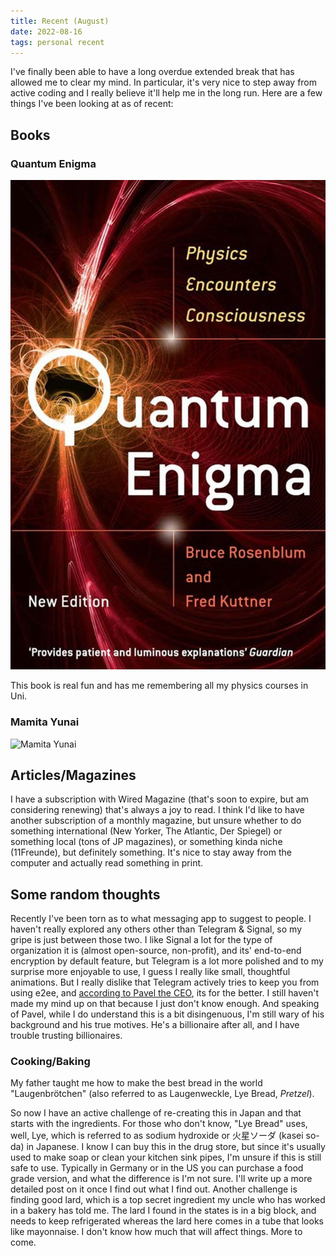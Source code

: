 ```yaml
---
title: Recent (August)
date: 2022-08-16
tags: personal recent
---
```


I've finally been able to have a long overdue extended break that has allowed me to clear my mind.
In particular, it's very nice to step away from active coding and I really believe it'll
help me in the long run. Here are a few things I've been looking at as of recent:

## Books

### Quantum Enigma

![Quantum Enigma](./quantum.jpg)

This book is real fun and has me remembering all my physics courses in Uni.

### Mamita Yunai

![Mamita Yunai](./mamita/jpg)

## Articles/Magazines

I have a subscription with Wired Magazine (that's soon to expire, but am considering renewing) that's
always a joy to read. I think I'd like to have another subscription of a monthly magazine, but unsure
whether to do something international (New Yorker, The Atlantic, Der Spiegel) or something local (tons of
JP magazines), or something kinda niche (11Freunde), but definitely something. It's nice to stay away
from the computer and actually read something in print.

## Some random thoughts

Recently I've been torn as to what messaging app to suggest to people. I haven't really
explored any others other than Telegram & Signal, so my gripe is just between those two.
I like Signal a lot for the type of organization it is (almost open-source, non-profit),
and its' end-to-end encryption by default feature, but Telegram is a lot more polished
and to my surprise more enjoyable to use, I guess I really like small, thoughtful animations.
But I really dislike that Telegram actively tries to keep you from using e2ee, and
[according to Pavel the CEO](https://telegra.ph/Why-Isnt-Telegram-End-to-End-Encrypted-by-Default-08-14),
its for the better. I still haven't made my mind up on that because I just don't know enough. And speaking
of Pavel, while I do understand this is a bit disingenuous, I'm still wary of his background and his
true motives. He's a billionaire after all, and I have trouble trusting billionaires.

### Cooking/Baking

My father taught me how to make the best bread in the world "Laugenbrötchen" (also referred
to as Laugenweckle, Lye Bread, _Pretzel_).

So now I have an active challenge of re-creating
this in Japan and that starts with the ingredients. For those who don't know, "Lye Bread" uses,
well, Lye, which is referred to as sodium hydroxide or 火星ソーダ (kasei so-da) in Japanese.
I know I can buy this in the drug store, but since it's usually used to make soap or clean your kitchen
sink pipes, I'm unsure if this is still safe to use. Typically in Germany or in the US you can purchase
a food grade version, and what the difference is I'm not sure. I'll write up a more detailed post on it once
I find out what I find out. Another challenge is finding good lard, which is a top secret ingredient
my uncle who has worked in a bakery has told me. The lard I found in the states is in a big block, and needs
to keep refrigerated whereas the lard here comes in a tube that looks like mayonnaise. I don't know how
much that will affect things. More to come.
